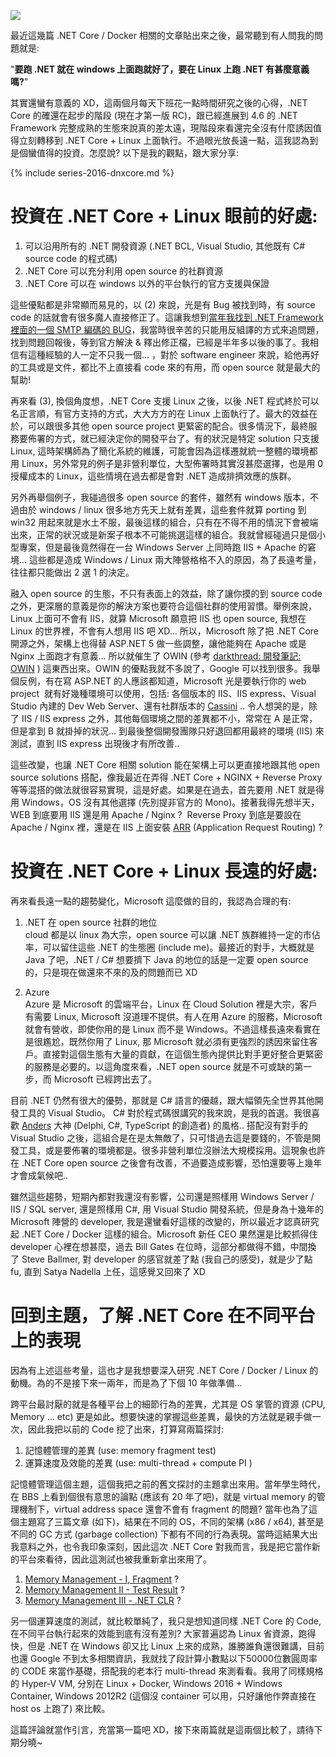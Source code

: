 ![](/images/2015-12-26-dnxcore50_01_should_i_run_dotnet_on_linux/img_567e9b3cb3f8f.png)

最近這幾篇 .NET Core / Docker 相關的文章貼出來之後，最常聽到有人問我的問題就是:

"**要跑 .NET 就在 windows 上面跑就好了，要在 Linux 上跑 .NET 有甚麼意義嗎?**"

其實還蠻有意義的 XD，這兩個月每天下班花一點時間研究之後的心得，.NET Core 的確還在起步的階段 (現在才第一版 RC)，跟已經進展到 4.6 的 .NET Framework 完整成熟的生態來說真的差太遠，現階段來看還完全沒有什麼誘因值得立刻轉移到 .NET Core + Linux 上面執行。不過眼光放長遠一點，這我認為到是個蠻值得的投資。怎麼說? 以下是我的觀點，跟大家分享:

<!--more-->

{% include series-2016-dnxcore.md %}



# 投資在 .NET Core + Linux 眼前的好處:

1. 可以沿用所有的 .NET 開發資源 (.NET BCL, Visual Studio, 其他既有 C# source code 的程式碼)
1. .NET Core 可以充分利用 open source 的社群資源
1. .NET Core 可以在 windows 以外的平台執行的官方支援與保證

這些優點都是非常顯而易見的，以 (2) 來說，光是有 Bug 被找到時，有 source code 的話就會有很多魔人直接修正了。這讓我想到[當年我找到 .NET Framework 裡面的一個 SMTP 編碼的 BUG](/?p=169)，我當時很辛苦的只能用反組譯的方式來追問題，找到問題回報後，等到官方解決 & 釋出修正檔，已經是半年多以後的事了。我相信有這種經驗的人一定不只我一個... ，對於 software engineer 來說，給他再好的工具或是文件，都比不上直接看 code 來的有用，而 open source 就是最大的幫助!

再來看 (3), 換個角度想，.NET Core 支援 Linux 之後，以後 .NET 程式終於可以名正言順，有官方支持的方式，大大方方的在 Linux 上面執行了。最大的效益在於，可以跟很多其他 open source project 更緊密的配合。很多情況下，最終服務要佈署的方式，就已經決定你的開發平台了。有的狀況是特定 solution 只支援 Linux, 這時架構師為了簡化系統的維護，可能會因為這樣遷就統一整體的環境都用 Linux，另外常見的例子是非營利單位，大型佈署時其實沒甚麼選擇，也是用 0 授權成本的 Linux，這些情境在過去都是會對 .NET 造成排擠效應的族群。

另外再舉個例子，我碰過很多 open source 的套件，雖然有 windows 版本，不過由於 windows / linux 很多地方先天上就有差異，這些套件就算 porting 到 win32 用起來就是水土不服，最後這樣的組合，只有在不得不用的情況下會被端出來，正常的狀況或是新案子根本不可能挑選這樣的組合。我就曾經碰過只是個小型專案，但是最後竟然得在一台 Windows Server 上同時跑 IIS + Apache 的窘境... 這些都是造成 Windows / Linux 兩大陣營格格不入的原因，為了長遠考量，往往都只能做出 2 選 1 的決定。

融入 open source 的生態，不只有表面上的效益，除了讓你摸的到 source code 之外，更深層的意義是你的解決方案也要符合這個社群的使用習慣。舉例來說，Linux 上面可不會有 IIS，就算 Microsoft 願意把 IIS 也 open source, 我想在 Linux 的世界裡，不會有人想用 IIS 吧 XD... 所以，Microsoft 除了把 .NET Core 開源之外，架構上也得替 ASP.NET 5 做一些調整，讓他能夠在 Apache 或是 Nginx 上面跑才有意義... 所以就催生了 OWIN (參考 [darkthread: 開發筆記: OWIN](http://blog.darkthread.net/post-2013-12-01-about-owin.aspx) ) 這東西出來。OWIN 的優點我就不多說了，Google 可以找到很多。我舉個反例，有在寫 ASP.NET 的人應該都知道，Microsoft 光是要執行你的 web project  就有好幾種環境可以使用，包括: 各個版本的 IIS、IIS express、Visual Studio 內建的 Dev Web Server、還有社群版本的 [Cassini](https://cassinidev.codeplex.com/) .. 令人想哭的是，除了 IIS / IIS express 之外，其他每個環境之間的差異都不小，常常在 A 是正常，但是拿到 B 就掛掉的狀況... 到最後整個開發團隊只好退回都用最終的環境 (IIS) 來測試，直到 IIS express 出現後才有所改善..

這些改變，也讓 .NET Core 相關 solution 能在架構上可以更直接地跟其他 open source solutions 搭配，像我最近在弄得 .NET Core + NGINX + Reverse Proxy 等等混搭的做法就很容易實現，這是好處。如果是在過去，首先要用 .NET 就是得用 Windows，OS 沒有其他選擇 (先別提非官方的 Mono)。接著我得先想半天，WEB 到底要用 IIS 還是用 Apache / Nginx ?  Reverse Proxy 到底是要設在 Apache / Nginx 裡，還是在 IIS 上面安裝 [ARR](http://www.iis.net/downloads/microsoft/application-request-routing) (Application Request Routing) ?





# 投資在 .NET Core + Linux 長遠的好處:

再來看長遠一點的趨勢變化，Microsoft 這麼做的目的，我認為合理的有:

1. .NET 在 open source 社群的地位  
cloud 都是以 linux 為大宗，open source 可以讓 .NET 族群維持一定的市佔率，可以留住這些 .NET 的生態圈 (include me)。最接近的對手，大概就是 Java 了吧，.NET / C# 想要擠下 Java 的地位的話是一定要 open source 的，只是現在做還來不來的及的問題而已 XD

1. Azure  
Azure 是 Microsoft 的雲端平台，Linux 在 Cloud Solution 裡是大宗，客戶有需要 Linux, Microsoft 沒道理不提供。有人在用 Azure 的服務，Microsoft 就會有營收，即使你用的是 Linux 而不是 Windows。不過這樣長遠來看實在是很尷尬，既然你用了 Linux, 那 Microsoft 就必須有更強烈的誘因來留住客戶。直接對這個生態有大量的貢獻，在這個生態內提供比對手更好整合更緊密的服務是必要的。以這角度來看，.NET open source 就是不可或缺的第一步，而 Microsoft 已經跨出去了。



目前 .NET 仍然有很大的優勢，那就是 C# 語言的優越，跟大幅領先全世界其他開發工具的 Visual Studio。 C# 對於程式碼很講究的我來說，是我的首選。我很喜歡 [Anders](https://www.microsoft.com/about/technicalrecognition/anders-hejlsberg.aspx) 大神 (Delphi, C#, TypeScript 的創造者) 的風格.. 搭配沒有對手的 Visual Studio 之後，這組合是在是太無敵了，只可惜過去這是要錢的，不管是開發工具，或是要佈署的環境都是。很多非營利單位沒辦法大規模採用。這現象也許在 .NET Core open source 之後會有改善，不過要造成影響，恐怕還要等上幾年才會成氣候吧..

雖然這些趨勢，短期內都對我還沒有影響，公司還是照樣用 Windows Server / IIS / SQL server, 還是照樣用 C#, 用 Visual Studio 開發系統，但是身為十幾年的 Microsoft 陣營的 developer, 我是還蠻看好這樣的改變的，所以最近才認真研究起 .NET Core / Docker 這樣的組合。Microsoft 新任 CEO 果然還是比較抓得住 developer 心裡在想甚麼，過去 Bill Gates 在位時，這部分都做得不錯，中間換了 Steve Ballmer, 對 developer 的感官就差了點 (我自己的感受)，就是少了點 fu, 直到 Satya Nadella 上任，這感覺又回來了 XD


# 回到主題，了解 .NET Core 在不同平台上的表現

因為有上述這些考量，這也才是我想要深入研究 .NET Core / Docker / Linux 的動機。為的不是接下來一兩年，而是為了下個 10 年做準備...

跨平台最討厭的就是各種平台上的細節行為的差異，尤其是 OS 掌管的資源 (CPU, Memory ... etc) 更是如此。想要快速的掌握這些差異，最快的方法就是親手做一次，因此我把以前的 Code 挖了出來，打算寫兩篇探討:

1. 記憶體管理的差異 (use: memory fragment test)
1. 運算速度及效能的差異 (use: multi-thread + compute PI )

記憶體管理這個主題，這個我把之前的舊文探討的主題拿出來用。當年學生時代，在 BBS 上看到個很有意思的論點 (應該有 20 年了吧)，就是 virtual memory 的管理機制下，virtual address space 還會不會有 fragment 的問題? 當年也為了這個主題寫了三篇文章 (如下)，結果在不同的 OS，不同的架構 (x86 / x64), 甚至是不同的 GC 方式 (garbage collection) 下都有不同的行為表現。當時這結果大出我意料之外，也令我印象深刻，因此這次 .NET Core 對我而言，我是把它當作新的平台來看待，因此這測試也被我重新拿出來用了。


1.	[Memory Management - I, Fragment](/2008/02/26/memory-management-i-fragment/) ?
1.	[Memory Management II - Test Result](/2008/03/03/memory-management-ii-test-result/) ?
1.	[Memory Management III - .NET CLR](/2008/03/03/memory-management-iii-net-clr/) ?


另一個運算速度的測試，就比較單純了，我只是想知道同樣 .NET Core 的 Code, 在不同平台執行起來的效能到底有沒有差別? 大家普遍認為 Linux 省資源，跑得快，但是 .NET 在 Windows 卻又比 Linux 上來的成熟，誰勝誰負還很難講，目前也還 Google 不到太多相關資訊，我就找了段計算小數點以下50000位數圓周率的 CODE 來當作基礎，搭配我的老本行 multi-thread 來測看看。我用了同樣規格的 Hyper-V VM, 分別在 Linux + Docker, Windows 2016 + Windows Container, Windows 2012R2 (這個沒 container 可以用，只好讓他作弊直接在 host os 上跑了) 來比較。

這篇評論就當作引言，充當第一篇吧 XD，接下來兩篇就是這兩個比較了，請待下期分曉~